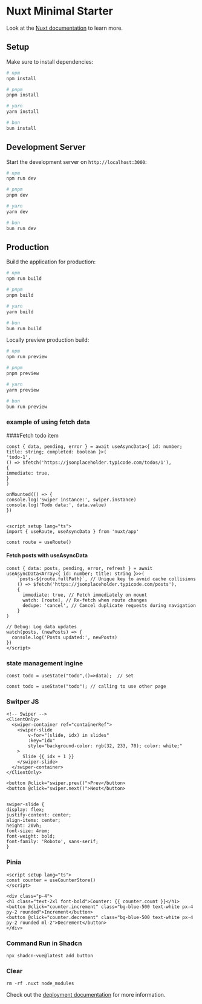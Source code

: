 # Nuxt Minimal Starter

Look at the [Nuxt documentation](https://nuxt.com/docs/getting-started/introduction) to learn more.

## Setup

Make sure to install dependencies:

```bash
# npm
npm install

# pnpm
pnpm install

# yarn
yarn install

# bun
bun install
```

## Development Server

Start the development server on `http://localhost:3000`:

```bash
# npm
npm run dev

# pnpm
pnpm dev

# yarn
yarn dev

# bun
bun run dev
```

## Production

Build the application for production:

```bash
# npm
npm run build

# pnpm
pnpm build

# yarn
yarn build

# bun
bun run build
```

Locally preview production build:

```bash
# npm
npm run preview

# pnpm
pnpm preview

# yarn
yarn preview

# bun
bun run preview
```


### example of using fetch data


####Fetch todo item

    const { data, pending, error } = await useAsyncData<{ id: number; title: string; completed: boolean }>(
    'todo-1',
    () => $fetch('https://jsonplaceholder.typicode.com/todos/1'),
    {
    immediate: true,
    }
    )
    
    onMounted(() => {
    console.log('Swiper instance:', swiper.instance)
    console.log('Todo data:', data.value)
    })


    <script setup lang="ts">
    import { useRoute, useAsyncData } from 'nuxt/app'
    
    const route = useRoute()
#### Fetch posts with useAsyncData

    const { data: posts, pending, error, refresh } = await useAsyncData<Array<{ id: number; title: string }>>(
        `posts-${route.fullPath}`, // Unique key to avoid cache collisions
        () => $fetch('https://jsonplaceholder.typicode.com/posts'),
        {
          immediate: true, // Fetch immediately on mount
          watch: [route], // Re-fetch when route changes
          dedupe: 'cancel', // Cancel duplicate requests during navigation
        }
    )
    
    // Debug: Log data updates
    watch(posts, (newPosts) => {
      console.log('Posts updated:', newPosts)
    })
    </script>

### state management ingine

    const todo = useState("todo",()=>data);  // set

    const todo = useState("todo"); // calling to use other page


### Switper JS

    <!-- Swiper -->
    <ClientOnly>
      <swiper-container ref="containerRef">
        <swiper-slide
            v-for="(slide, idx) in slides"
            :key="idx"
            style="background-color: rgb(32, 233, 70); color: white;"
        >
          Slide {{ idx + 1 }}
        </swiper-slide>
      </swiper-container>
    </ClientOnly>

    <button @click="swiper.prev()">Prev</button>
    <button @click="swiper.next()">Next</button>


    swiper-slide {
    display: flex;
    justify-content: center;
    align-items: center;
    height: 20vh;
    font-size: 4rem;
    font-weight: bold;
    font-family: 'Roboto', sans-serif;
    }

### Pinia

    <script setup lang="ts">
    const counter = useCounterStore()
    </script>

    <div class="p-4">
    <h1 class="text-2xl font-bold">Counter: {{ counter.count }}</h1>
    <button @click="counter.increment" class="bg-blue-500 text-white px-4 py-2 rounded">Increment</button>
    <button @click="counter.decrement" class="bg-blue-500 text-white px-4 py-2 rounded ml-2">Decrement</button>
    </div>


### Command Run in Shadcn

    npx shadcn-vue@latest add button


### Clear 

    rm -rf .nuxt node_modules


Check out the [deployment documentation](https://nuxt.com/docs/getting-started/deployment) for more information.
